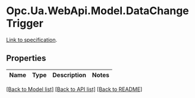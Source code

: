 # Opc.Ua.WebApi.Model.DataChangeTrigger
[Link to specification](https://reference.opcfoundation.org/v105/Core/docs/Part4/7.10).

## Properties

Name | Type | Description | Notes
------------ | ------------- | ------------- | -------------

[[Back to Model list]](../README.md#documentation-for-models) [[Back to API list]](../README.md#documentation-for-api-endpoints) [[Back to README]](../README.md)

